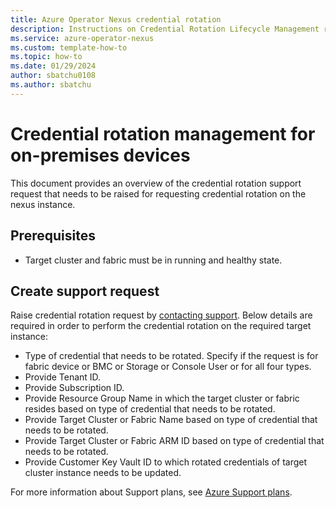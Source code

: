 ```yaml
---
title: Azure Operator Nexus credential rotation
description: Instructions on Credential Rotation Lifecycle Management requests.
ms.service: azure-operator-nexus
ms.custom: template-how-to
ms.topic: how-to
ms.date: 01/29/2024
author: sbatchu0108
ms.author: sbatchu
---
```


# Credential rotation management for on-premises devices

This document provides an overview of the credential rotation support request that needs to be raised for requesting credential rotation on the nexus instance.

## Prerequisites

- Target cluster and fabric must be in running and healthy state.

## Create support request

Raise credential rotation request by [contacting support](https://portal.azure.com/?#blade/Microsoft_Azure_Support/HelpAndSupportBlade). Below details are required in order to perform the credential rotation on the required target instance:
  - Type of credential that needs to be rotated. Specify if the request is for fabric device or BMC or Storage or Console User or for all four types.
  - Provide Tenant ID.
  - Provide Subscription ID.
  - Provide Resource Group Name in which the target cluster or fabric resides based on type of credential that needs to be rotated.
  - Provide Target Cluster or Fabric Name based on type of credential that needs to be rotated.
  - Provide Target Cluster or Fabric ARM ID based on type of credential that needs to be rotated.
  - Provide Customer Key Vault ID to which rotated credentials of target cluster instance needs to be updated.

For more information about Support plans, see [Azure Support plans](https://azure.microsoft.com/support/plans/response/).
